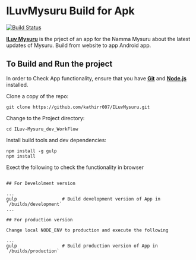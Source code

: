 # ILuvMysuru Build  for Apk

[![Build Status](https://travis-ci.org/bullhorn/career-portal.svg)](https://github.com/kathirr007/ILuvMysuru)

**[ILuv Mysuru](https://github.com/kathirr007/ILuvMysuru)** is the prject of an app for the Namma Mysuru about the latest updates of Mysuru. Build from website to app Android app.

## To Build and Run the project

In order to Check App functionality, ensure that you have **[Git](http://git-scm.com/downloads)** and **[Node.js](http://nodejs.org)** installed.

Clone a copy of the repo:

```
git clone https://github.com/kathirr007/ILuvMysuru.git
```

Change to the Project directory:

```
cd ILuv-Mysuru_dev_WorkFlow
```

Install build tools and dev dependencies:

```
npm install -g gulp
npm install
```

Exect the following to check the functionality in browser

```

## For Develolment version

...
gulp                 # Build development version of App in `/builds/development`
...

## For production version

Change local NODE_ENV to production and execute the following

...
gulp                 # Build production version of App in `/builds/production`
```

